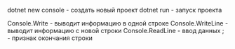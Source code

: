 dotnet new console - создать новый проект
dotnet run - запуск проекта

Console.Write - выводит информацию в одной строке
Console.WriteLine - выводит информацию с новой строки
Console.ReadLine - ввод данных 
; - признак окончания строки